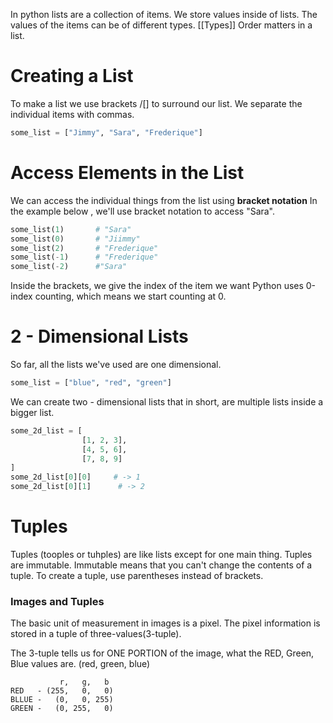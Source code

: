 In python lists are a collection of items.
We store values inside of lists.
The values of the items can be of different types. [[Types]]
Order matters in a list.

# Creating a List
To make a list we use brackets /[] to surround our list.
We separate the individual items with commas.

```python
some_list = ["Jimmy", "Sara", "Frederique"]
```

# Access Elements in the List
We can access the individual things from the list using **bracket notation**
In the example below , we'll use bracket notation to access "Sara".

```python
some_list(1)       # "Sara"
some_list(0)       # "Jiimmy"
some_list(2)       # "Frederique"
some_list(-1)      # "Frederique"
some_list(-2)      #"Sara"
```

Inside the brackets, we give the index of the item we want
Python uses 0-index counting, which means we start counting at 0.

# 2 - Dimensional Lists
So far, all the lists we've used are one dimensional.

```python
some_list = ["blue", "red", "green"]
```
We can create two - dimensional lists that in short, are multiple lists inside a bigger list.

```python
some_2d_list = [
				[1, 2, 3], 
				[4, 5, 6], 
				[7, 8, 9]
]
some_2d_list[0][0]     # -> 1
some_2d_list[0][1]      # -> 2
```


# Tuples

Tuples (tooples or tuhples) are like lists except for one main thing.
Tuples are immutable. Immutable means that you can't change the contents of a tuple.
To create a tuple, use parentheses instead of brackets.
### Images and Tuples
The basic unit of measurement in images is a pixel. The pixel information is stored in a tuple of three-values(3-tuple).

The 3-tuple tells us for ONE PORTION of the image, what the RED, Green, Blue values are. (red, green, blue)

```
	       r,   g,   b
RED   - (255,   0,   0)
BLLUE -   (0,   0, 255)
GREEN -   (0, 255,   0)
```


